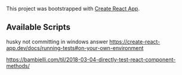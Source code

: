 This project was bootstrapped with [Create React App](https://github.com/facebook/create-react-app).

## Available Scripts


husky not committing in windows answer
https://create-react-app.dev/docs/running-tests#on-your-own-environment


https://bambielli.com/til/2018-03-04-directly-test-react-component-methods/